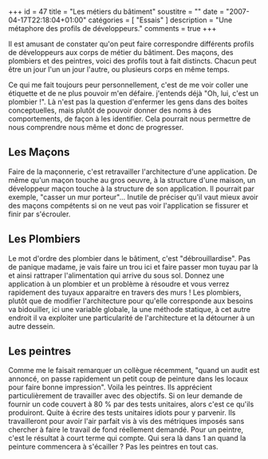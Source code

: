 +++
id = 47
title = "Les métiers du bâtiment"
soustitre = ""
date = "2007-04-17T22:18:04+01:00"
catégories = [ "Essais" ]
description = "Une métaphore des profils de développeurs."
comments = true
+++

<div class="chapo"></div>

Il est amusant de constater qu'on peut faire correspondre différents profils de développeurs aux corps de métier du bâtiment. Des maçons, des plombiers et des peintres, voici des profils tout à fait distincts. Chacun peut être un jour l'un un jour l'autre, ou plusieurs corps en même temps. 

Ce qui me fait toujours peur personnellement, c'est de me voir coller une étiquette et de ne plus pouvoir m'en défaire. j'entends déjà "Oh, lui, c'est un plombier !". 
Là n'est pas la question d'enfermer les gens dans des boites conceptuelles, mais plutôt de pouvoir donner des noms à des comportements, de façon à les identifier. Cela pourrait nous permettre de nous comprendre nous même et donc de progresser.


## Les Maçons

Faire de la maçonnerie, c'est retravailler l'architecture d'une application. De même qu'un maçon touche au gros oeuvre, à la structure d'une maison, un développeur maçon touche à la structure de son application. Il pourrait par exemple, "casser un mur porteur"... Inutile de préciser qu'il vaut mieux avoir des maçons compétents si on ne veut pas voir l'application se fissurer et finir par s'écrouler.

## Les Plombiers

Le mot d'ordre des plombier dans le bâtiment, c'est "débrouillardise". Pas de panique madame, je vais faire un trou ici et faire passer mon tuyau par là et ainsi rattraper l'alimentation qui arrive du sous sol.
Donnez une application à un plombier et un problème à résoudre et vous verrez rapidement des tuyaux apparaitre en travers des murs !
Les plombiers, plutôt que de modifier l'architecture pour qu'elle corresponde aux besoins va bidouiller, ici une variable globale, la une méthode statique, à cet autre endroit il va exploiter une particularité de l'architecture et la détourner à un autre dessein.

## Les peintres

Comme me le faisait remarquer un collègue récemment, "quand un audit est annoncé, on passe rapidement un petit coup de peinture dans les locaux pour faire bonne impression".
Voila les peintres. Ils apprécient particulièrement de travailler avec des objectifs. Si on leur demande de fournir un code couvert à 80 % par des tests unitaires, alors c'est ce qu'ils produiront. Quite à écrire des tests unitaires idiots pour y parvenir. Ils travailleront pour avoir l'air parfait vis à vis des métriques imposés sans chercher à faire le travail de fond réellement demandé. Pour un peintre, c'est le résultat à court terme qui compte. Qui sera là dans 1 an quand la peinture commencera à s'écailler ? Pas les peintres en tout cas.